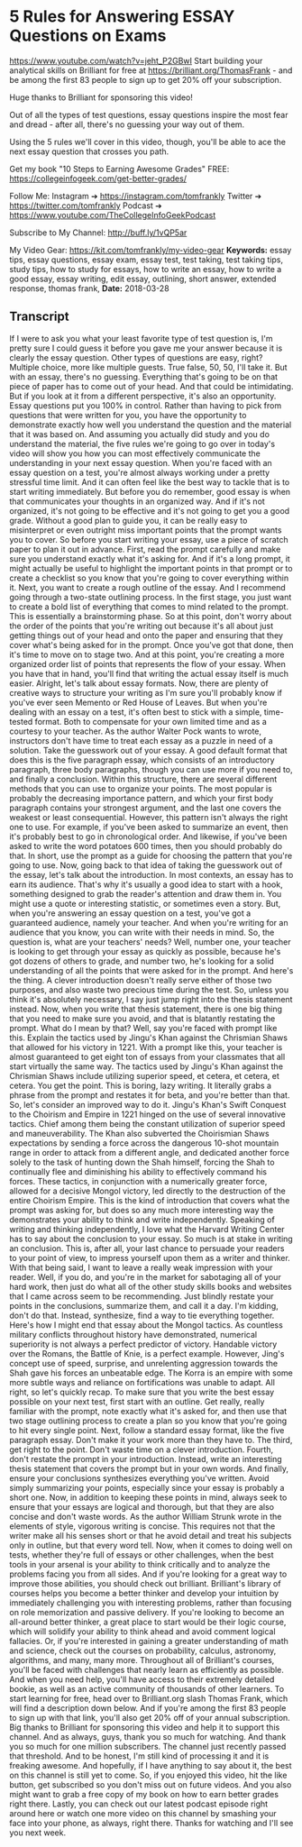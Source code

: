 # 5 Rules for Answering ESSAY Questions on Exams
https://www.youtube.com/watch?v=jeht_P2GBwI
Start building your analytical skills on Brilliant for free at https://brilliant.org/ThomasFrank - and be among the first 83 people to sign up to get 20% off your subscription.

Huge thanks to Brilliant for sponsoring this video!

Out of all the types of test questions, essay questions inspire the most fear and dread - after all, there's no guessing your way out of them.

Using the 5 rules we'll cover in this video, though, you'll be able to ace the next essay question that crosses you path.

Get my book "10 Steps to Earning Awesome Grades" FREE: 
https://collegeinfogeek.com/get-better-grades/

Follow Me:
Instagram ➔ https://instagram.com/tomfrankly
Twitter ➔ https://twitter.com/tomfrankly
Podcast ➔ https://www.youtube.com/TheCollegeInfoGeekPodcast

Subscribe to My Channel:
http://buff.ly/1vQP5ar

My Video Gear:
https://kit.com/tomfrankly/my-video-gear
**Keywords:** essay tips, essay questions, essay exam, essay test, test taking, test taking tips, study tips, how to study for essays, how to write an essay, how to write a good essay, essay writing, edit essay, outlining, short answer, extended response, thomas frank, 
**Date:** 2018-03-28

## Transcript
 If I were to ask you what your least favorite type of test question is, I'm pretty sure I could guess it before you gave me your answer because it is clearly the essay question. Other types of questions are easy, right? Multiple choice, more like multiple guests. True false, 50, 50, I'll take it. But with an essay, there's no guessing. Everything that's going to be on that piece of paper has to come out of your head. And that could be intimidating. But if you look at it from a different perspective, it's also an opportunity. Essay questions put you 100% in control. Rather than having to pick from questions that were written for you, you have the opportunity to demonstrate exactly how well you understand the question and the material that it was based on. And assuming you actually did study and you do understand the material, the five rules we're going to go over in today's video will show you how you can most effectively communicate the understanding in your next essay question. When you're faced with an essay question on a test, you're almost always working under a pretty stressful time limit. And it can often feel like the best way to tackle that is to start writing immediately. But before you do remember, good essay is when that communicates your thoughts in an organized way. And if it's not organized, it's not going to be effective and it's not going to get you a good grade. Without a good plan to guide you, it can be really easy to misinterpret or even outright miss important points that the prompt wants you to cover. So before you start writing your essay, use a piece of scratch paper to plan it out in advance. First, read the prompt carefully and make sure you understand exactly what it's asking for. And if it's a long prompt, it might actually be useful to highlight the important points in that prompt or to create a checklist so you know that you're going to cover everything within it. Next, you want to create a rough outline of the essay. And I recommend going through a two-state outlining process. In the first stage, you just want to create a bold list of everything that comes to mind related to the prompt. This is essentially a brainstorming phase. So at this point, don't worry about the order of the points that you're writing out because it's all about just getting things out of your head and onto the paper and ensuring that they cover what's being asked for in the prompt. Once you've got that done, then it's time to move on to stage two. And at this point, you're creating a more organized order list of points that represents the flow of your essay. When you have that in hand, you'll find that writing the actual essay itself is much easier. Alright, let's talk about essay formats. Now, there are plenty of creative ways to structure your writing as I'm sure you'll probably know if you've ever seen Memento or Red House of Leaves. But when you're dealing with an essay on a test, it's often best to stick with a simple, time-tested format. Both to compensate for your own limited time and as a courtesy to your teacher. As the author Walter Pock wants to wrote, instructors don't have time to treat each essay as a puzzle in need of a solution. Take the guesswork out of your essay. A good default format that does this is the five paragraph essay, which consists of an introductory paragraph, three body paragraphs, though you can use more if you need to, and finally a conclusion. Within this structure, there are several different methods that you can use to organize your points. The most popular is probably the decreasing importance pattern, and which your first body paragraph contains your strongest argument, and the last one covers the weakest or least consequential. However, this pattern isn't always the right one to use. For example, if you've been asked to summarize an event, then it's probably best to go in chronological order. And likewise, if you've been asked to write the word potatoes 600 times, then you should probably do that. In short, use the prompt as a guide for choosing the pattern that you're going to use. Now, going back to that idea of taking the guesswork out of the essay, let's talk about the introduction. In most contexts, an essay has to earn its audience. That's why it's usually a good idea to start with a hook, something designed to grab the reader's attention and draw them in. You might use a quote or interesting statistic, or sometimes even a story. But, when you're answering an essay question on a test, you've got a guaranteed audience, namely your teacher. And when you're writing for an audience that you know, you can write with their needs in mind. So, the question is, what are your teachers' needs? Well, number one, your teacher is looking to get through your essay as quickly as possible, because he's got dozens of others to grade, and number two, he's looking for a solid understanding of all the points that were asked for in the prompt. And here's the thing. A clever introduction doesn't really serve either of those two purposes, and also waste two precious time during the test. So, unless you think it's absolutely necessary, I say just jump right into the thesis statement instead. Now, when you write that thesis statement, there is one big thing that you need to make sure you avoid, and that is blatantly restating the prompt. What do I mean by that? Well, say you're faced with prompt like this. Explain the tactics used by Jingu's Khan against the Chrismian Shaws that allowed for his victory in 1221. With a prompt like this, your teacher is almost guaranteed to get eight ton of essays from your classmates that all start virtually the same way. The tactics used by Jingu's Khan against the Chrismian Shaws include utilizing superior speed, et cetera, et cetera, et cetera. You get the point. This is boring, lazy writing. It literally grabs a phrase from the prompt and restates it for beta, and you're better than that. So, let's consider an improved way to do it. Jingu's Khan's Swift Conquest to the Choirism and Empire in 1221 hinged on the use of several innovative tactics. Chief among them being the constant utilization of superior speed and maneuverability. The Khan also subverted the Choirismian Shaws expectations by sending a force across the dangerous 10-shot mountain range in order to attack from a different angle, and dedicated another force solely to the task of hunting down the Shah himself, forcing the Shah to continually flee and diminishing his ability to effectively command his forces. These tactics, in conjunction with a numerically greater force, allowed for a decisive Mongol victory, led directly to the destruction of the entire Choirism Empire. This is the kind of introduction that covers what the prompt was asking for, but does so any much more interesting way the demonstrates your ability to think and write independently. Speaking of writing and thinking independently, I love what the Harvard Writing Center has to say about the conclusion to your essay. So much is at stake in writing an conclusion. This is, after all, your last chance to persuade your readers to your point of view, to impress yourself upon them as a writer and thinker. With that being said, I want to leave a really weak impression with your reader. Well, if you do, and you're in the market for sabotaging all of your hard work, then just do what all of the other study skills books and websites that I came across seem to be recommending. Just blindly restate your points in the conclusions, summarize them, and call it a day. I'm kidding, don't do that. Instead, synthesize, find a way to tie everything together. Here's how I might end that essay about the Mongol tactics. As countless military conflicts throughout history have demonstrated, numerical superiority is not always a perfect predictor of victory. Handable victory over the Romans, the Battle of Knie, is a perfect example. However, Jing's concept use of speed, surprise, and unrelenting aggression towards the Shah gave his forces an unbeatable edge. The Korra is an empire with some more subtle ways and reliance on fortifications was unable to adapt. All right, so let's quickly recap. To make sure that you write the best essay possible on your next test, first start with an outline. Get really, really familiar with the prompt, note exactly what it's asked for, and then use that two stage outlining process to create a plan so you know that you're going to hit every single point. Next, follow a standard essay format, like the five paragraph essay. Don't make it your work more than they have to. The third, get right to the point. Don't waste time on a clever introduction. Fourth, don't restate the prompt in your introduction. Instead, write an interesting thesis statement that covers the prompt but in your own words. And finally, ensure your conclusions synthesizes everything you've written. Avoid simply summarizing your points, especially since your essay is probably a short one. Now, in addition to keeping these points in mind, always seek to ensure that your essays are logical and thorough, but that they are also concise and don't waste words. As the author William Strunk wrote in the elements of style, vigorous writing is concise. This requires not that the writer make all his senses short or that he avoid detail and treat his subjects only in outline, but that every word tell. Now, when it comes to doing well on tests, whether they're full of essays or other challenges, when the best tools in your arsenal is your ability to think critically and to analyze the problems facing you from all sides. And if you're looking for a great way to improve those abilities, you should check out brilliant. Brilliant's library of courses helps you become a better thinker and develop your intuition by immediately challenging you with interesting problems, rather than focusing on role memorization and passive delivery. If you're looking to become an all-around better thinker, a great place to start would be their logic course, which will solidify your ability to think ahead and avoid comment logical fallacies. Or, if you're interested in gaining a greater understanding of math and science, check out the courses on probability, calculus, astronomy, algorithms, and many, many more. Throughout all of Brilliant's courses, you'll be faced with challenges that nearly learn as efficiently as possible. And when you need help, you'll have access to their extremely detailed bookie, as well as an active community of thousands of other learners. To start learning for free, head over to Brilliant.org slash Thomas Frank, which will find a description down below. And if you're among the first 83 people to sign up with that link, you'll also get 20% off of your annual subscription. Big thanks to Brilliant for sponsoring this video and help it to support this channel. And as always, guys, thank you so much for watching. And thank you so much for one million subscribers. The channel just recently passed that threshold. And to be honest, I'm still kind of processing it and it is freaking awesome. And hopefully, if I have anything to say about it, the best on this channel is still yet to come. So, if you enjoyed this video, hit the like button, get subscribed so you don't miss out on future videos. And you also might want to grab a free copy of my book on how to earn better grades right there. Lastly, you can check out our latest podcast episode right around here or watch one more video on this channel by smashing your face into your phone, as always, right there. Thanks for watching and I'll see you next week.
